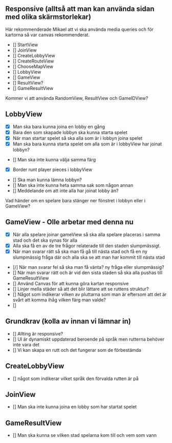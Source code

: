 ## Responsive (alltså att man kan använda sidan med olika skärmstorlekar) 

Här rekommenderade Mikael att vi ska använda media queries och för kartorna så var canvas rekommenderat.

- [] StartView
- [] JoinView
- [] CreateLobbyView
- [] CreateRouteView
- [] ChooseMapView
- [] LobbyView
- [] GameView
- [] ResultView?
- [] GameResultView

Kommer vi att använda RandomView, ResultView och GameIDView?

## LobbyView

- [x] Man ska bara kunna joina en lobby en gång
- [x] Bara den som skapade lobbyn ska kunna starta spelet
- [x] När man startar spelet så ska alla som är i lobbyn joina spelet
- [x] Man ska bara kunna starta spelet om alla som är i lobbyView har joinat lobbyn?
- [] Man ska inte kunna välja samma färg
- [x] Border runt player pieces i lobbyView
- [] Ska man kunna lämna lobbyn?
- [] Man ska inte kunna heta samma sak som någon annan
- [] Meddelande om att inte alla har joinat lobby än?

Vad händer om en spelare bara stänger ner fönstret i lobbyn eller i GameView?

## GameView - Olle arbetar med denna nu

- [x] När alla spelare joinar gameView så ska alla spelare placeras i samma stad och det ska synas för alla
- [x] Alla ska få en av de tre frågor relaterade till den staden slumpmässigt.
- [x] När man svarar rätt så ska man få gå till nästa stad och få en ny slumpmässig fråga där och alla ska se att man har kommit till nästa stad
- [/] När man svarar fel så ska man få vänta? ny fråga eller slumpmässig?
- [] När man svarar rätt och är vid den sista staden så ska alla pushas till GameResultView
- [] Använd Canvas för att kunna göra kartan responsive
- [] Linjer mella städer så att det blir lättare att se ruttens struktur?
- [] Något som indikerar vilken av pluttarna som man är eftersom att det är svårt att komma ihåg vilken färg man valde?
- []

## Grundkrav (kolla av innan vi lämnar in)

- [] Allting är responsive?
- [] UI är dynamiskt uppdaterad beroende på språk men rutterna behöver inte vara det
- [] Vi kan skapa en rutt och det fungerar som de förbestämda 

## CreateLobbyView

- [] något som indikerar vilket språk den förvalda rutten är på

## JoinView

- [] Man ska inte kunna joina en lobby som har startat spelet

## GameResultView

- [] Man ska kunna se vilken stad spelarna kom till och vem som vann